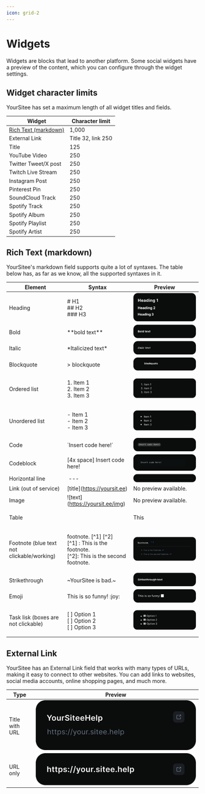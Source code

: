 ```yaml
---
icon: grid-2
---
```


# Widgets

Widgets are blocks that lead to another platform. Some social widgets have a preview of the content, which you can configure through the widget settings.

## Widget character limits

YourSitee has set a maximum length of all widget titles and fields.&#x20;

| Widget                                                | Character limit    |
| ----------------------------------------------------- | ------------------ |
| [Rich Text (markdown)](widgets.md#rich-text-markdown) | 1,000              |
| External Link                                         | Title 32, link 250 |
| Title                                                 | 125                |
| YouTube Video                                         | 250                |
| Twitter Tweet/X post                                  | 250                |
| Twitch Live Stream                                    | 250                |
| Instagram Post                                        | 250                |
| Pinterest Pin                                         | 250                |
| SoundCloud Track                                      | 250                |
| Spotify Track                                         | 250                |
| Spotify Album                                         | 250                |
| Spotify Playlist                                      | 250                |
| Spotify Artist                                        | 250                |

## Rich Text (markdown)

YourSitee's markdown field supports quite a lot of syntaxes. The table below has, as far as we know, all the supported syntaxes in it.

| Element                                    | Syntax                                                                                                 | Preview                                                                                  |
| ------------------------------------------ | ------------------------------------------------------------------------------------------------------ | ---------------------------------------------------------------------------------------- |
| Heading                                    | <p>#‎ H1<br>##‎ H2<br>###‎ H3</p>                                                                      | <img src="../../.gitbook/assets/Headings.svg" alt="" data-size="original">               |
| Bold                                       | \*‎‎\*‎‎‎‎‎‎‎bold text\*\*                                                                             | <img src="../../.gitbook/assets/Bold text (1).svg" alt="" data-size="original">          |
| Italic                                     | \*‎‎Italicized text\*                                                                                  | <img src="../../.gitbook/assets/Italic text (1).svg" alt="" data-size="original">        |
| Blockquote                                 | >‎ blockquote                                                                                          | <img src="../../.gitbook/assets/blockquote (1).svg" alt="" data-size="original">         |
| Ordered list                               | <p>1.‎ Item 1<br>2. ‎Item 2<br>3.‎ Item 3</p>                                                          | <img src="../../.gitbook/assets/image (7).png" alt="" data-size="original">              |
| Unordered list                             | <p>-‎ Item 1<br>-‎ Item 2<br>-‎ Item 3</p>                                                             | ![](<../../.gitbook/assets/image (6).png>)                                               |
| Code                                       | \`Insert code here!\`                                                                                  | <img src="../../.gitbook/assets/code block 1 (1).svg" alt="" data-size="original">       |
| Codeblock                                  | \[4x space] Insert code here!                                                                          | <img src="../../.gitbook/assets/code block 2 (1).svg" alt="" data-size="original">       |
| Horizontal line                            | ‎ ---                                                                                                  | <img src="../../.gitbook/assets/line.svg" alt="" data-size="original">                   |
| Link (out of service)                      | \[‎title]\(https://yoursit.ee)                                                                         | No preview available.                                                                    |
| Image                                      | !\[text]\(https://yoursit.ee/img)                                                                      | No preview available.                                                                    |
| Table                                      | <p>‎| This | is | <br>| ‎‎‎‎----------- | ----‎‎‎‎------- | <br>| a | very | <br>| cool | table! |</p> | <img src="../../.gitbook/assets/table (1).svg" alt="" data-size="original">              |
| Footnote (blue text not clickable/working) | <p>footnote. [^1] [^2]<br>[^1] : This is the footnote.<br>[^2]: This is the second footnote.</p>       | <img src="../../.gitbook/assets/footnote.svg" alt="" data-size="original">               |
| Strikethrough                              | \~‎‎YourSitee is bad.\~                                                                                | <img src="../../.gitbook/assets/Strikethrough text (1).svg" alt="" data-size="original"> |
| Emoji                                      | This is so funny! :‎joy:                                                                               | <img src="../../.gitbook/assets/emoji (2).svg" alt="" data-size="original">              |
| Task lisk (boxes are not clickable)        | <p>[‎ ] Option 1<br>[‎ ] Option 2<br>[‎ ] Option 3</p>                                                 | <img src="../../.gitbook/assets/checklist.svg" alt="" data-size="original">              |

## External Link

YourSitee has an External Link field that works with many types of URLs, making it easy to connect to other websites. You can add links to websites, social media accounts, online shopping pages, and much more.

| Type           | Preview                                                                     |
| -------------- | --------------------------------------------------------------------------- |
| Title with URL | <img src="../../.gitbook/assets/image.png" alt="" data-size="original">     |
| URL only       | <img src="../../.gitbook/assets/image (2).png" alt="" data-size="original"> |

